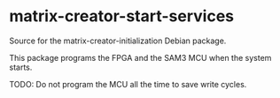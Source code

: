 # matrix-creator-start-services

Source for the matrix-creator-initialization Debian package.

This package programs the FPGA and the SAM3 MCU when the system starts.

TODO: Do not program the MCU all the time to save write cycles.

